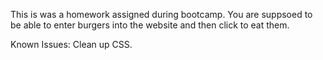 This is was a homework assigned during bootcamp. You are suppsoed to be able to enter burgers into the website and then click to eat them.

Known Issues: Clean up CSS.